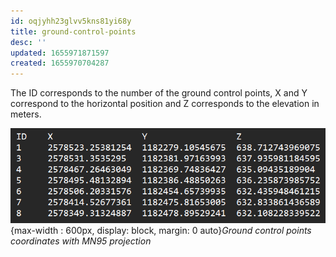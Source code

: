 ```yaml
---
id: oqjyhh23glvv5kns81yi68y
title: ground-control-points
desc: ''
updated: 1655971871597
created: 1655970704287
---
```


The ID corresponds to the number of the ground control points, X and Y correspond to the horizontal position and Z corresponds to the elevation in meters.

![Control points](assets/images/Control_points.png){max-width : 600px, display: block, margin: 0 auto}*Ground control points coordinates with MN95 projection*
